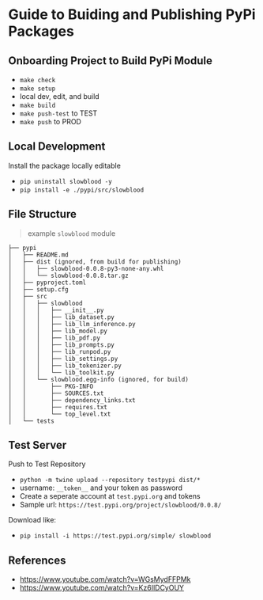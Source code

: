 # Guide to Buiding and Publishing PyPi Packages

## Onboarding Project to Build PyPi Module

- `make check`
- `make setup`
- local dev, edit, and build
- `make build`
- `make push-test` to TEST
- `make push` to PROD

## Local Development

Install the package locally editable
- `pip uninstall slowblood -y`
- `pip install -e ./pypi/src/slowblood`

## File Structure

> example `slowblood` module

```
├── pypi
│   ├── README.md
│   ├── dist (ignored, from build for publishing)
│   │   ├── slowblood-0.0.8-py3-none-any.whl
│   │   └── slowblood-0.0.8.tar.gz
│   ├── pyproject.toml
│   ├── setup.cfg
│   ├── src
│   │   ├── slowblood
│   │   │   ├── __init__.py
│   │   │   ├── lib_dataset.py
│   │   │   ├── lib_llm_inference.py
│   │   │   ├── lib_model.py
│   │   │   ├── lib_pdf.py
│   │   │   ├── lib_prompts.py
│   │   │   ├── lib_runpod.py
│   │   │   ├── lib_settings.py
│   │   │   ├── lib_tokenizer.py
│   │   │   └── lib_toolkit.py
│   │   └── slowblood.egg-info (ignored, for build)
│   │       ├── PKG-INFO
│   │       ├── SOURCES.txt
│   │       ├── dependency_links.txt
│   │       ├── requires.txt
│   │       └── top_level.txt
│   └── tests

```

## Test Server

Push to Test Repository
- `python -m twine upload --repository testpypi dist/*` 
- username: `__token__` and your token as password
- Create a seperate account at `test.pypi.org` and tokens
- Sample url: `https://test.pypi.org/project/slowblood/0.0.8/`

Download like:
- `pip install -i https://test.pypi.org/simple/ slowblood`

## References
- https://www.youtube.com/watch?v=WGsMydFFPMk
- https://www.youtube.com/watch?v=Kz6IlDCyOUY